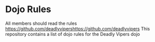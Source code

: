 Dojo Rules
==========
All members should read the rules https://github.com/deadlyvipershttps://github.com/deadlyvipers
This repository contains a list of dojo rules for the Deadly Vipers dojo

